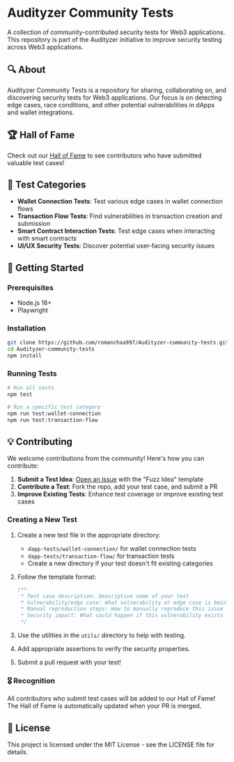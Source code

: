 # Audityzer Community Tests

A collection of community-contributed security tests for Web3 applications. This repository is part of the Audityzer initiative to improve security testing across Web3 applications.

## 🔍 About

Audityzer Community Tests is a repository for sharing, collaborating on, and discovering security tests for Web3 applications. Our focus is on detecting edge cases, race conditions, and other potential vulnerabilities in dApps and wallet integrations.

## 🏆 Hall of Fame

Check out our [Hall of Fame](./HALL_OF_FAME.md) to see contributors who have submitted valuable test cases!

## 🧪 Test Categories

- **Wallet Connection Tests**: Test various edge cases in wallet connection flows
- **Transaction Flow Tests**: Find vulnerabilities in transaction creation and submission
- **Smart Contract Interaction Tests**: Test edge cases when interacting with smart contracts
- **UI/UX Security Tests**: Discover potential user-facing security issues

## 🚀 Getting Started

### Prerequisites

- Node.js 16+
- Playwright

### Installation

```bash
git clone https://github.com/romanchaa997/Audityzer-community-tests.git
cd Audityzer-community-tests
npm install
```

### Running Tests

```bash
# Run all tests
npm test

# Run a specific test category
npm run test:wallet-connection
npm run test:transaction-flow
```

## 💡 Contributing

We welcome contributions from the community! Here's how you can contribute:

1. **Submit a Test Idea**: [Open an issue](https://github.com/romanchaa997/Audityzer-community-tests/issues/new?template=fuzz-idea.md) with the "Fuzz Idea" template
2. **Contribute a Test**: Fork the repo, add your test case, and submit a PR
3. **Improve Existing Tests**: Enhance test coverage or improve existing test cases

### Creating a New Test

1. Create a new test file in the appropriate directory:

   - `dapp-tests/wallet-connection/` for wallet connection tests
   - `dapp-tests/transaction-flow/` for transaction tests
   - Create a new directory if your test doesn't fit existing categories

2. Follow the template format:

   ```javascript
   /**
    * Test case description: Descriptive name of your test
    * Vulnerability/edge case: What vulnerability or edge case is being tested
    * Manual reproduction steps: How to manually reproduce this issue
    * Security impact: What could happen if this vulnerability exists
    */
   ```

3. Use the utilities in the `utils/` directory to help with testing.

4. Add appropriate assertions to verify the security properties.

5. Submit a pull request with your test!

### 🎖️ Recognition

All contributors who submit test cases will be added to our Hall of Fame! The Hall of Fame is automatically updated when your PR is merged.

## 📜 License

This project is licensed under the MIT License - see the LICENSE file for details.
